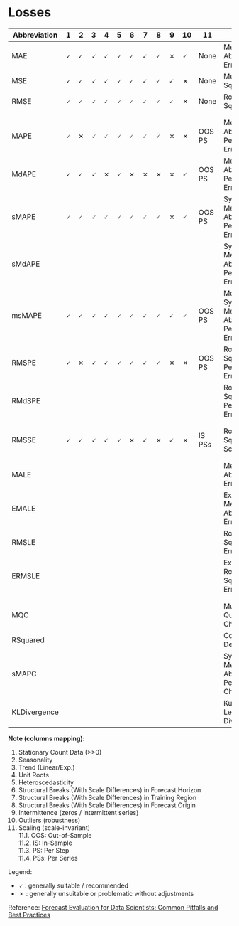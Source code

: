 # Losses
| Abbreviation | 1 | 2 | 3 | 4 | 5 | 6 | 7 | 8 | 9 | 10 | 11 | Name | 
| ------------ | - | - | - | - | - | - | - | - | - | - | -- | ----- | 
| MAE          | 🗸 | 🗸 | 🗸 | 🗸 | 🗸 | 🗸 | 🗸 | 🗸 | ✗ | 🗸 | None | Mean Absolute Error | 
| MSE          | 🗸 | 🗸 | 🗸 | 🗸 | 🗸 | 🗸 | 🗸 | 🗸 | 🗸 | ✗ | None | Mean Squared Error |
| RMSE         | 🗸 | 🗸 | 🗸 | 🗸 | 🗸 | 🗸 | 🗸 | 🗸 | 🗸 | ✗ | None | Root Mean Squared Error |
||||||||||||||
||||||||||||||
| MAPE         | 🗸 | ✗ | 🗸 | 🗸 | 🗸 | 🗸 | 🗸 | 🗸 | ✗ | ✗ | OOS PS | Mean Absolute Percentage Error | 
| MdAPE        | 🗸 | 🗸 | 🗸 | ✗ | 🗸 | ✗ | ✗ | ✗ | ✗ | 🗸 | OOS PS |  Median Absolute Percentage Error|
| sMAPE        | 🗸 | 🗸 | 🗸 | 🗸 | 🗸 | 🗸 | 🗸 | 🗸 | ✗ | 🗸 | OOS PS | Symmetric Mean Absolute Percentage Error |
| sMdAPE       |||||||||||| Symmetric Median Absolute Percentage Error |
| msMAPE       | 🗸 | 🗸 | 🗸 | 🗸 | 🗸 | 🗸 | 🗸 | 🗸 | 🗸 | 🗸 | OOS PS | Modified Symmetric Mean Absolute Percentage Error |
| RMSPE        | 🗸 | ✗ | 🗸 | 🗸 | 🗸 | 🗸 | 🗸 | 🗸 | ✗ | ✗ | OOS PS | Root Mean Squared Percentage Error |
| RMdSPE       |||||||||||| Root Median Square Percentage Error |
||||||||||||||
||||||||||||||
| RMSSE        | 🗸 | 🗸 | 🗸 | 🗸 | 🗸 | ✗ | 🗸 | ✗ | 🗸 | ✗ | IS PSs | Root Mean Squared Scaled Error |
||||||||||||||
||||||||||||||
| MALE         |||||||||||| Mean Absolute Log Error |
| EMALE        |||||||||||| Exponential Mean Absolute Log Error |
| RMSLE        |||||||||||| Root Mean Squared Log Error |
| ERMSLE       |||||||||||| Exponential Root Mean Squared Log Error |
||||||||||||||
||||||||||||||
| MQC          |||||||||||| Multi-Quantile Loss Change | 
| RSquared     |||||||||||| Coefficient of Determination | 
| sMAPC        |||||||||||| Symmetric Mean Absolute Percentage Change | 
| KLDivergence |||||||||||| Kullback–Leibler Divergence | 

**Note (columns mapping):**

1. Stationary Count Data (>>0)  
2. Seasonality  
3. Trend (Linear/Exp.)  
4. Unit Roots  
5. Heteroscedasticity  
6. Structural Breaks (With Scale Differences) in Forecast Horizon  
7. Structural Breaks (With Scale Differences) in Training Region  
8. Structural Breaks (With Scale Differences) in Forecast Origin  
9. Intermittence (zeros / intermittent series)  
10. Outliers (robustness)  
11. Scaling (scale-invariant)  
11.1. OOS: Out-of-Sample  
11.2. IS: In-Sample  
11.3. PS: Per Step  
11.4. PSs: Per Series  

Legend:
- 🗸 : generally suitable / recommended  
- ✗ : generally unsuitable or problematic without adjustments

Reference: [Forecast Evaluation for Data Scientists: Common Pitfalls and Best Practices](https://arxiv.org/pdf/2203.10716)